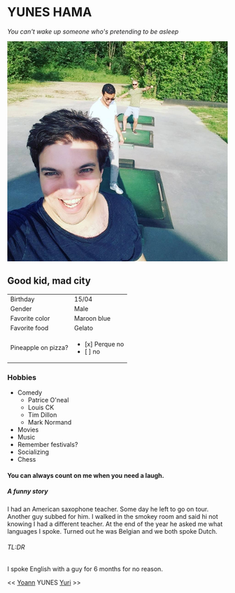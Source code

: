 # YUNES HAMA

*You can't wake up someone who\'s pretending to be asleep*

![foto Yunes](https://github.com/YunesHama/challenge-markdown/blob/master/Yunes.jpg)

## Good kid, mad city

| | |
|---|---|
| Birthday |15/04|
|Gender| Male
|Favorite color|Maroon blue
|Favorite food |Gelato
| Pineapple on pizza? | <ul><li>[x] Perque no</li><li>[ ] no</li></ul>|

### Hobbies

* Comedy 
    * Patrice O'neal
    * Louis CK
    * Tim Dillon
    * Mark Normand
* Movies
* Music
* Remember festivals?
* Socializing
* Chess

#### You can always count on me when you need a laugh.

##### A funny story
I had an American saxophone teacher. Some day he left to go on tour. Another guy subbed for him. I walked in the smokey room and said hi not knowing I had a different teacher. At the end of the year he asked me what languages I spoke. Turned out he was Belgian and we both spoke Dutch.

###### TL:DR
I spoke English with a guy for 6 months for no reason.

<< [Yoann](https://github.com/yoannstas/challenge-markdown/)   YUNES  [Yuri](https://github.com/YuriFra/challenge-markdown) >>



